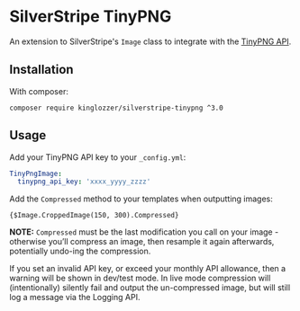 # SilverStripe TinyPNG

An extension to SilverStripe's `Image` class to integrate with the [TinyPNG API](https://tinypng.com/developers).

## Installation

With composer:

```
composer require kinglozzer/silverstripe-tinypng ^3.0
```

## Usage

Add your TinyPNG API key to your `_config.yml`:

```yml
TinyPngImage:
  tinypng_api_key: 'xxxx_yyyy_zzzz'
```

Add the `Compressed` method to your templates when outputting images:

```
{$Image.CroppedImage(150, 300).Compressed}
```

**NOTE:** `Compressed` must be the last modification you call on your image - otherwise you’ll compress an image, then resample it again afterwards, potentially undo-ing the compression.

If you set an invalid API key, or exceed your monthly API allowance, then a warning will be shown in dev/test mode. In live mode compression will (intentionally) silently fail and output the un-compressed image, but will still log a message via the Logging API.
